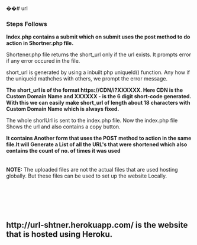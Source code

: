 ��# url

<h3>Steps Follows</h3>

<strong>Index.php contains a submit which on submit uses the post method to do action in Shortner.php file.</strong>

Shortener.php file returns the short_url only if the url exists. It prompts error if any error occured in the file.

short_url is generated by using a inbuilt php uniqueId() function. Any how if the uniqueid mathches with others, we prompt the error message.

<strong>The short_url is of the format https://CDN/i?XXXXXX. Here CDN is the Custom Domain Name and XXXXXX - is the 6 digit short-code generated. With this we can easily make short_url of length about 18 characters with Custom Domain Name  which is always fixed.</strong>
  
The whole shorlUrl is sent to the index.php file. Now the index.php file Shows the url and also contains a copy button. 

<strong>It contains Another form that uses the POST method to action in the same file.It will Generate a List of all the URL's that were shortened which also contains the count of no. of times it was used</strong>
<br><br><br>
<b>NOTE:</b> The uploaded files are not the actual files that are used hosting globally. But these files can be used to set up the website Locally.

<br><br><br><br>
<h2>http://url-shtner.herokuapp.com/ is the website that is hosted using Heroku.</h2>

